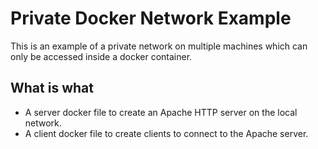 # Private Docker Network Example
This is an example of a private network on multiple machines which can only be accessed inside a docker container.

## What is what
- A server docker file to create an Apache HTTP server on the local network.
- A client docker file to create clients to connect to the Apache server.

